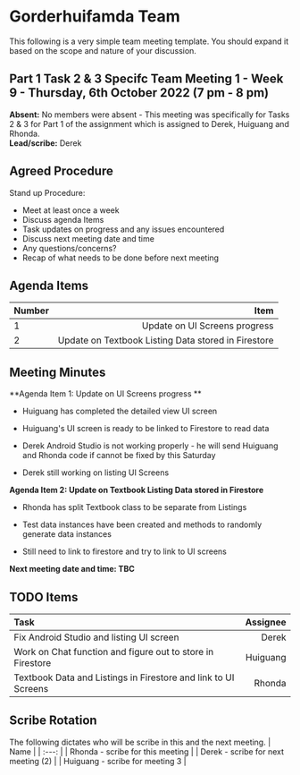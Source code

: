 # Gorderhuifamda Team
This following is a very simple team meeting template. You should expand it based on the scope and nature of your discussion.

## Part 1 Task 2 & 3 Specifc Team Meeting 1 - Week 9 - Thursday, 6th October 2022 (7 pm - 8 pm)
**Absent:**
No members were absent - This meeting was specifically for Tasks 2 & 3 for Part 1 of the assignment which is assigned to Derek, Huiguang and Rhonda. 
<br>
**Lead/scribe:** Derek

## Agreed Procedure
Stand up Procedure:
- Meet at least once a week 
- Discuss agenda Items
- Task updates on progress and any issues encountered
- Discuss next meeting date and time
- Any questions/concerns?
- Recap of what needs to be done before next meeting

## Agenda Items
| Number | Item |
| :--- | ---: |
| 1 | Update on UI Screens progress |
| 2 | Update on Textbook Listing Data stored in Firestore |

## Meeting Minutes
**Agenda Item 1: Update on UI Screens progress **
- Huiguang has completed the detailed view UI screen

- Huiguang's UI screen is ready to be linked to Firestore to read data

- Derek Android Studio is not working properly - he will send Huiguang and Rhonda code if cannot be fixed by this Saturday

- Derek still working on listing UI Screens

**Agenda Item 2: Update on Textbook Listing Data stored in Firestore** 
- Rhonda has split Textbook class to be separate from Listings

- Test data instances have been created and methods to randomly generate data instances

- Still need to link to firestore and try to link to UI screens

**Next meeting date and time: TBC**

## TODO Items
| Task | Assignee |
| :--- | ---: |
| Fix Android Studio and listing UI screen | Derek | 
| Work on Chat function and figure out to store in Firestore | Huiguang |
| Textbook Data and Listings in Firestore and link to UI Screens | Rhonda |

## Scribe Rotation
The following dictates who will be scribe in this and the next meeting.
| Name |
| :---: |
| Rhonda - scribe for this meeting |
| Derek - scribe for next meeting (2) |
| Huiguang - scribe for meeting 3 | 
